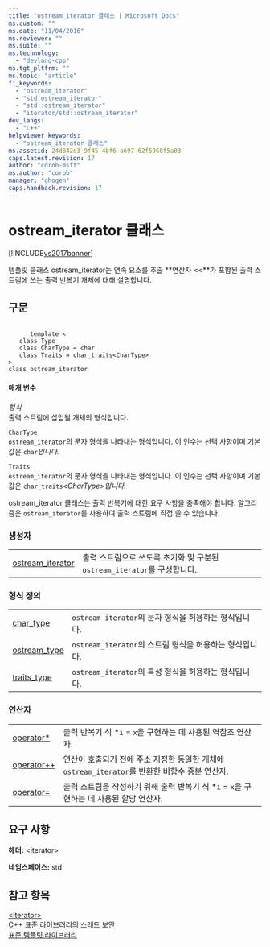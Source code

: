 ```yaml
---
title: "ostream_iterator 클래스 | Microsoft Docs"
ms.custom: ""
ms.date: "11/04/2016"
ms.reviewer: ""
ms.suite: ""
ms.technology: 
  - "devlang-cpp"
ms.tgt_pltfrm: ""
ms.topic: "article"
f1_keywords: 
  - "ostream_iterator"
  - "std.ostream_iterator"
  - "std::ostream_iterator"
  - "iterator/std::ostream_iterator"
dev_langs: 
  - "C++"
helpviewer_keywords: 
  - "ostream_iterator 클래스"
ms.assetid: 24d842d3-9f45-4bf6-a697-62f5968f5a03
caps.latest.revision: 17
author: "corob-msft"
ms.author: "corob"
manager: "ghogen"
caps.handback.revision: 17
---
```

# ostream_iterator 클래스
[!INCLUDE[vs2017banner](../assembler/inline/includes/vs2017banner.md)]

템플릿 클래스 ostream\_iterator는 연속 요소를 추출 **연산자 \<\<**가 포함된 출력 스트림에 쓰는 출력 반복기 개체에 대해 설명합니다.  
  
## 구문  
  
```  
  
      template <  
   class Type   
   class CharType = char  
   class Traits = char_traits<CharType>  
>  
class ostream_iterator  
```  
  
#### 매개 변수  
 *형식*  
 출력 스트림에 삽입될 개체의 형식입니다.  
  
 `CharType`  
 `ostream_iterator`의 문자 형식을 나타내는 형식입니다.  이 인수는 선택 사항이며 기본값은 `char`*입니다.*  
  
 `Traits`  
 `ostream_iterator`의 문자 형식을 나타내는 형식입니다.  이 인수는 선택 사항이며 기본값은 `char_traits`\<*CharType\>입니다.*  
  
 ostream\_iterator 클래스는 출력 반복기에 대한 요구 사항을 충족해야 합니다.  알고리즘은 `ostream_iterator`를 사용하여 출력 스트림에 직접 쓸 수 있습니다.  
  
### 생성자  
  
|||  
|-|-|  
|[ostream\_iterator](../Topic/ostream_iterator::ostream_iterator.md)|출력 스트림으로 쓰도록 초기화 및 구분된 `ostream_iterator`를 구성합니다.|  
  
### 형식 정의  
  
|||  
|-|-|  
|[char\_type](../Topic/ostream_iterator::char_type.md)|`ostream_iterator`의 문자 형식을 허용하는 형식입니다.|  
|[ostream\_type](../Topic/ostream_iterator::ostream_type.md)|`ostream_iterator`의 스트림 형식을 허용하는 형식입니다.|  
|[traits\_type](../Topic/ostream_iterator::traits_type.md)|`ostream_iterator`의 특성 형식을 허용하는 형식입니다.|  
  
### 연산자  
  
|||  
|-|-|  
|[operator\*](../Topic/ostream_iterator::operator*.md)|출력 반복기 식 \*`i` \= `x`을 구현하는 데 사용된 역참조 연산자.|  
|[operator\+\+](../Topic/ostream_iterator::operator++.md)|연산이 호출되기 전에 주소 지정한 동일한 개체에 `ostream_iterator`를 반환한 비함수 증분 연산자.|  
|[operator\=](../Topic/ostream_iterator::operator=.md)|출력 스트림을 작성하기 위해 출력 반복기 식 \*`i` \= `x`을 구현하는 데 사용된 할당 연산자.|  
  
## 요구 사항  
 **헤더:** \<iterator\>  
  
 **네임스페이스:** std  
  
## 참고 항목  
 [\<iterator\>](../standard-library/iterator.md)   
 [C\+\+ 표준 라이브러리의 스레드 보안](../standard-library/thread-safety-in-the-cpp-standard-library.md)   
 [표준 템플릿 라이브러리](../misc/standard-template-library.md)